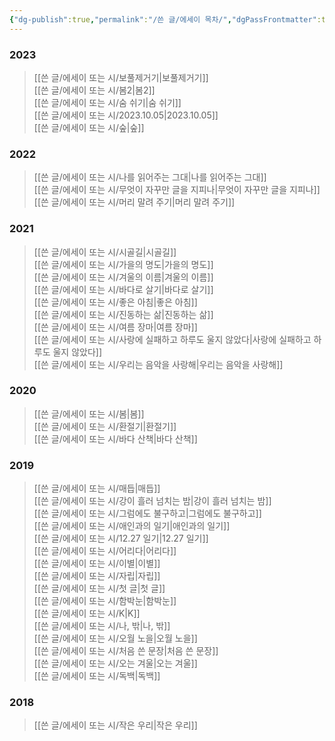 ```yaml
---
{"dg-publish":true,"permalink":"/쓴 글/에세이 목차/","dgPassFrontmatter":true}
---
```


### 2023
> [[쓴 글/에세이 또는 시/보풀제거기\|보풀제거기]]<br/>
> [[쓴 글/에세이 또는 시/봄2\|봄2]]<br/>
> [[쓴 글/에세이 또는 시/숨 쉬기\|숨 쉬기]]<br/>
> [[쓴 글/에세이 또는 시/2023.10.05\|2023.10.05]]<br/>
> [[쓴 글/에세이 또는 시/숲\|숲]]<br/>




### 2022
> [[쓴 글/에세이 또는 시/나를 읽어주는 그대\|나를 읽어주는 그대]]<br/>
>[[쓴 글/에세이 또는 시/무엇이 자꾸만 글을 지피나\|무엇이 자꾸만 글을 지피나]]<br/>
>[[쓴 글/에세이 또는 시/머리 말려 주기\|머리 말려 주기]]<br/>



### 2021
 >[[쓴 글/에세이 또는 시/시골길\|시골길]]<br/>
>[[쓴 글/에세이 또는 시/가을의 명도\|가을의 명도]]<br/>
>[[쓴 글/에세이 또는 시/겨울의 이름\|겨울의 이름]]<br/>
>[[쓴 글/에세이 또는 시/바다로 살기\|바다로 살기]]<br/>
>[[쓴 글/에세이 또는 시/좋은 아침\|좋은 아침]]<br/>
>[[쓴 글/에세이 또는 시/진동하는 삶\|진동하는 삶]]<br/>
>[[쓴 글/에세이 또는 시/여름 장마\|여름 장마]]<br/>
>[[쓴 글/에세이 또는 시/사랑에 실패하고 하루도 울지 않았다\|사랑에 실패하고 하루도 울지 않았다]]<br/>
>[[쓴 글/에세이 또는 시/우리는 음악을 사랑해\|우리는 음악을 사랑해]]




### 2020
>[[쓴 글/에세이 또는 시/봄\|봄]]<br/>
>[[쓴 글/에세이 또는 시/환절기\|환절기]]<br/>
>[[쓴 글/에세이 또는 시/바다 산책\|바다 산책]]<br/>




### 2019
>[[쓴 글/에세이 또는 시/매듭\|매듭]]<br/>
>[[쓴 글/에세이 또는 시/강이 흘러 넘치는 밤\|강이 흘러 넘치는 밤]]<br/>
>[[쓴 글/에세이 또는 시/그럼에도 불구하고\|그럼에도 불구하고]]<br/>
>[[쓴 글/에세이 또는 시/애인과의 일기\|애인과의 일기]]<br/>
>[[쓴 글/에세이 또는 시/12.27 일기\|12.27 일기]]<br/>
>[[쓴 글/에세이 또는 시/어리다\|어리다]]<br/>
>[[쓴 글/에세이 또는 시/이별\|이별]]<br/>
>[[쓴 글/에세이 또는 시/자립\|자립]]<br/>
>[[쓴 글/에세이 또는 시/첫 글\|첫 글]]<br/>
>[[쓴 글/에세이 또는 시/함박눈\|함박눈]]<br/>
>[[쓴 글/에세이 또는 시/K\|K]]<br/>
>[[쓴 글/에세이 또는 시/나, 밖\|나, 밖]]<br/>
>[[쓴 글/에세이 또는 시/오월 노을\|오월 노을]]<br/>
>[[쓴 글/에세이 또는 시/처음 쓴 문장\|처음 쓴 문장]]<br/>
>[[쓴 글/에세이 또는 시/오는 겨울\|오는 겨울]]<br/>
>[[쓴 글/에세이 또는 시/독백\|독백]]<br/>




### 2018
> [[쓴 글/에세이 또는 시/작은 우리\|작은 우리]]<br/>